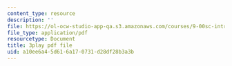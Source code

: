 ```yaml
---
content_type: resource
description: ''
file: https://ol-ocw-studio-app-qa.s3.amazonaws.com/courses/9-00sc-introduction-to-psychology-fall-2011/a10ee6a45d616a170731d28df28b3a3b_vf1U3Nt3HQk.pdf
file_type: application/pdf
resourcetype: Document
title: 3play pdf file
uid: a10ee6a4-5d61-6a17-0731-d28df28b3a3b
---
```

